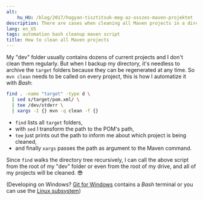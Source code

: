 ```yaml
---
alt:
    hu_HU: /blog/2017/hogyan-tisztitsuk-meg-az-osszes-maven-projektet
description: There are cases when cleaning all Maven projects in a directory is necessary. Here's a Bash one-liner to do it. :)
lang: en_US
tags: automation bash cleanup maven script
title: How to clean all Maven projects
---
```


My "dev" folder usually contains dozens of current projects and I don't clean them regularly. But when I backup my directory, it's needless to archive the `target` folders because they can be regenerated at any time. So `mvn clean` needs to be called on every project, this is how I automatize it with _Bash_:

```bash
find . -name "target" -type d \
  | sed s/target/pom.xml/ \
  | tee /dev/stderr \
  | xargs -I {} mvn -q clean -f {}
```

-   `find` lists all `target` folders,
-   with `sed` I transform the path to the POM's path,
-   `tee` just prints out the path to inform me about which project is being cleaned,
-   and finally `xargs` passes the path as argument to the Maven command.

Since `find` walks the directory tree recursively, I can call the above script from the root of my "dev" folder or even from the root of my drive, and all of my projects will be cleaned. 😎

(Developing on Windows? [Git for Windows](https://git-for-windows.github.io/) contains a _Bash_ terminal or you can use the [Linux subsystem](https://msdn.microsoft.com/en-us/commandline/wsl/about))
